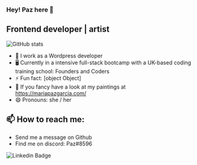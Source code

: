 ### Hey! Paz here 👋
## Frontend developer | artist <i class="fa-solid fa-palette"></i>
![GitHub stats](https://github-readme-stats.vercel.app/api?username=mariapaz&show_icons=true)

- 🐝 I work as a Wordpress developer
- 🖥 Currently in a intensive full-stack bootcamp with a UK-based coding training school: Founders and Coders
- ⚡ Fun fact: [object Object]
- 👀 If you fancy have a look at my paintings at https://mariapazgarcia.com/
- 😄 Pronouns: she / her

<!--
**mariapaz/mariapaz** is a ✨ _special_ ✨ repository because its `README.md` (this file) appears on your GitHub profile.

Here are some ideas to get you started:
# Languages, Frameworks, & Technologies 💻
- 👩🏻‍💻 I’m currently working on ...
- 🌱 I’m currently learning ...
- 👯 I’m looking to collaborate on ...
- 🤔 I’m looking for help with ...
- 💬 Ask me about ...
- 📫 How to reach me: ...
- 😄 Pronouns: ...
- ⚡ Fun fact: ...
-->
## 📫 How to reach me:
- Send me a message on Github 
- Find me on discord: Paz#8596

![Linkedin Badge](https://img.shields.io/badge/-mariapazgar-blue?style=flat-square&logo=Linkedin&logoColor=white&link=https://www.linkedin.com/in/maria-paz-gar/)
